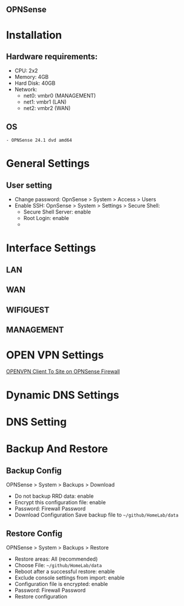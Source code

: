 OPNSense
----
# Installation
## Hardware requirements:
   - CPU: 2x2
   - Memory: 4GB
   - Hard Disk: 40GB
   - Network:
     - net0: vmbr0 (MANAGEMENT)
     - net1: vmbr1 (LAN)
     - net2: vmbr2 (WAN)
## OS
    - OPNSense 24.1 dvd amd64


# General Settings
## User setting
- Change password: OpnSense > System > Access > Users
- Enable SSH: OpnSense > System > Settings > Secure Shell:
  * Secure Shell Server: enable
  * Root Login: enable
  * 

# Interface Settings
## LAN
## WAN
## WIFIGUEST
## MANAGEMENT

# OPEN VPN Settings
[OPENVPN Client To Site on OPNSense Firewall](https://books.ducloi.store/books/home-ebook/page/openvpn-config-client-to-site-vpn)

# Dynamic DNS Settings

# DNS Setting

# Backup And Restore
## Backup Config
OPNSense > System > Backups > Download
* Do not backup RRD data: enable
* Encrypt this configuration file: enable
* Password: Firewall Password
* Download Configuration
Save backup file to ```~/github/HomeLab/data```

## Restore Config
OPNSense > System > Backups > Restore
* Restore areas: All (recommended)
* Choose File: ```~/github/HomeLab/data```
* Reboot after a successful restore: enable
* Exclude console settings from import: enable
* Configuration file is encrypted: enable
* Password: Firewall Password
* Restore configuration

